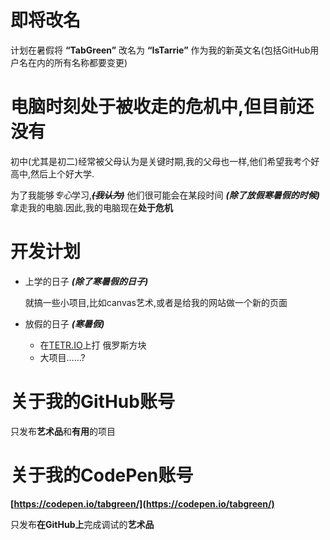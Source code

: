 # 即将改名
计划在暑假将 **“TabGreen”** 改名为 **“IsTarrie”** 作为我的新英文名(包括GitHub用户名在内的所有名称都要变更)
# 电脑时刻处于被收走的危机中,但目前还没有
初中(尤其是初二)经常被父母认为是关键时期,我的父母也一样,他们希望我考个好高中,然后上个好大学.

为了我能够*专心*学习,~~***(我认为)***~~ 他们很可能会在某段时间 ***(除了放假寒暑假的时候)*** 拿走我的电脑.因此,我的电脑现在**处于危机**
# 开发计划
- 上学的日子 ***(除了寒暑假的日子)***

    就搞一些小项目,比如canvas艺术,或者是给我的网站做一个新的页面
- 放假的日子 ***(寒暑假)***

    - 在[TETR.IO](https://tetr.io)上打 俄罗斯方块
    - 大项目……?
# 关于我的GitHub账号
只发布**艺术品**和**有用**的项目
# 关于我的CodePen账号
**[https://codepen.io/tabgreen/](https://codepen.io/tabgreen/)**

只发布**在GitHub上**完成调试的**艺术品**